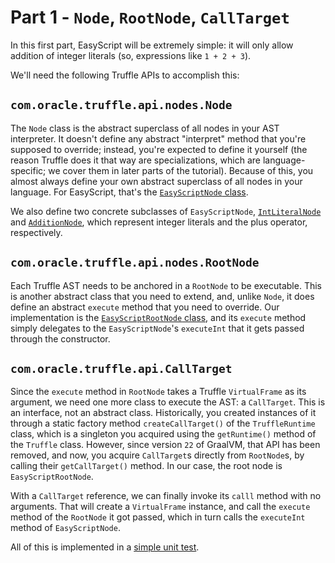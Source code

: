 # Part 1 - `Node`, `RootNode`, `CallTarget`

In this first part,
EasyScript will be extremely simple:
it will only allow addition of integer literals
(so, expressions like `1 + 2 + 3`).

We'll need the following Truffle APIs to accomplish this:

## `com.oracle.truffle.api.nodes.Node`

The `Node` class is the abstract superclass of all nodes in your AST interpreter.
It doesn't define any abstract "interpret"
method that you're supposed to override;
instead, you're expected to define it yourself
(the reason Truffle does it that way are specializations,
which are language-specific;
we cover them in later parts of the tutorial).
Because of this,
you almost always define your own abstract superclass of all nodes in your language.
For EasyScript, that's the
[`EasyScriptNode` class](src/main/java/com/endoflineblog/truffle/part_01/EasyScriptNode.java).

We also define two concrete subclasses of `EasyScriptNode`,
[`IntLiteralNode`](src/main/java/com/endoflineblog/truffle/part_01/IntLiteralNode.java)
and [`AdditionNode`](src/main/java/com/endoflineblog/truffle/part_01/AdditionNode.java),
which represent integer literals and the plus operator,
respectively.

## `com.oracle.truffle.api.nodes.RootNode`

Each Truffle AST needs to be anchored in a `RootNode` to be executable.
This is another abstract class that you need to extend,
and, unlike `Node`,
it does define an abstract `execute` method that you need to override.
Our implementation is the
[`EasyScriptRootNode` class](src/main/java/com/endoflineblog/truffle/part_01/EasyScriptRootNode.java),
and its `execute` method simply delegates to the `EasyScriptNode`'s `executeInt`
that it gets passed through the constructor.

## `com.oracle.truffle.api.CallTarget`

Since the `execute` method in `RootNode` takes a Truffle `VirtualFrame`
as its argument,
we need one more class to execute the AST: a `CallTarget`.
This is an interface, not an abstract class.
Historically, you created instances of it through a static factory method
`createCallTarget()` of the `TruffleRuntime` class,
which is a singleton you acquired using the `getRuntime()`
method of the `Truffle` class.
However, since version `22` of GraalVM,
that API has been removed,
and now, you acquire `CallTarget`s directly from `RootNode`s,
by calling their `getCallTarget()` method.
In our case, the root node is `EasyScriptRootNode`.

With a `CallTarget` reference,
we can finally invoke its `calll` method with no arguments.
That will create a `VirtualFrame` instance,
and call the `execute` method of the `RootNode` it got passed,
which in turn calls the `executeInt` method of `EasyScriptNode`.

All of this is implemented in a
[simple unit test](src/test/java/com/endoflineblog/truffle/part_01/ExecuteNodesTest.java).
